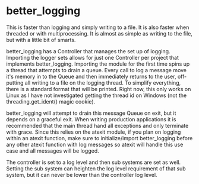 # better_logging

This is faster than logging and simply writing to a file. It is also faster when threaded or with multiprocessing. It is almost as simple as writing to the file, but with a little bit of smarts.

better_logging has a Controller that manages the set up of logging. Importing the logger sets allows for just one Controller per project that implements better_logging. Importing the module for the first time spins up a thread that attempts to drain a queue. Every call to log a message move it's memory in to the Queue and then immediately returns to the user, off-putting all writing to a file on the logging thread. To simplify everything, there is a standard format that will be printed. Right now, this only works on Linux as I have not investigated getting the thread id on Windows (not the threading.get_ident() magic cookie).

better_logging will attempt to drain this message Queue on exit, but it depends on a graceful exit. When writing production applications it is recommended that the main thread hand all exceptions and only terminate with grace. Since this relies on the atexit module, if you plan on logging within an atexit function, make sure to initialize/import better_logging before any other atexit function with log messages so atexit will handle this use case and all messages will be logged.

The controller is set to a log level and then sub systems are set as well. Setting the sub system can heighten the log level requirement of that sub system, but it can never be lower than the controller log level.
